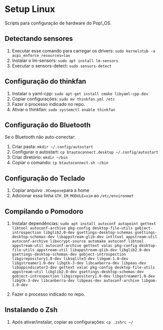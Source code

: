 # Setup Linux

Scripts para configuração de hardware do Pop!_OS.

## Detectando sensores

1. Executar esse comando para carregar os drivers: `sudo kernelstub -a acpi_enforce_resources=lax`
2. Instalar o lm-sensors: `sudo apt install lm-sensors`
3. Executar o sensors-detect: `sudo sensors-detect`

## Configuração do thinkfan

1. Instalar o yaml-cpp: `sudo apt-get install cmake libyaml-cpp-dev`
2. Copiar configurações: `sudo mv thinkfan.yml /etc`
3. Fazer o processo indicado no repo.
4. Ativar o thinkfan: `sudo systemctl enable thinkfan` 

## Configuração do Bluetooth

Se o Bluetooth não auto-conectar:

1. Criar pasta: `mkdir ~/.config/autostart` 
2. Configurar o autostart: `cp btautoconnect.desktop ~/.config/autostart`
3. Criar diretório: `mkdir ~/bin`
4. Copiar o comando: `cp btautoconnect.sh ~/bin`

## Configuração do Teclado

1. Copiar arquivo `.XCompose`para a home
2. Adicionar essa linha `GTK_IM_MODULE=xim` ao `/etc/environmet`

## Compilando o Pomodoro

1. Instalar dependências: `sudo apt install autoconf autopoint gettext libtool autoconf-archive pkg-config desktop-file-utils gobject-introspection libglib2.0-dev gsettings-desktop-schemas gsettings-desktop-schemas-dev libappstream-glib-dev intltool appstream-util autoconf-archive libxcrypt-source automake autoconf libtool appstream-util autoconf-archive gettext valac pkg-config desktop-file-utils appstream-util libappstream-glib-dev libglib2.0-dev gsettings-desktop-schemas-dev gobject-introspection libgirepository1.0-dev libsqlite3-dev libgom-1.0-dev libgstreamer1.0-dev libgtk-3-dev libcanberra-dev libpeas-dev libappindicator3-dev gettext valac pkg-config desktop-file-utils appstream-util libglib2.0-dev gsettings-desktop-schemas-dev gobject-introspection libgirepository1.0-dev libgstreamer1.0-dev libgtk-3-dev libcanberra-dev libpeas-dev autoconf-archive libgom-1.0-dev`

2. Fazer o processo indicado no repo.

## Instalando o Zsh

1. Após ativar/instalar, copiar as configurações: `cp .zshrc ~/`
